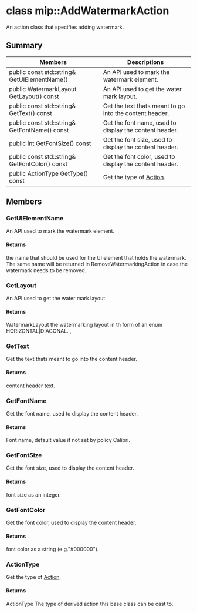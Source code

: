 # class mip::AddWatermarkAction 
An action class that specifies adding watermark.
  
## Summary
 Members                        | Descriptions                                
--------------------------------|---------------------------------------------
public const std::string& GetUIElementName()  |  An API used to mark the watermark element.
public WatermarkLayout GetLayout() const  |  An API used to get the water mark layout.
public const std::string& GetText() const  |  Get the text thats meant to go into the content header.
public const std::string& GetFontName() const  |  Get the font name, used to display the content header.
public int GetFontSize() const  |  Get the font size, used to display the content header.
public const std::string& GetFontColor() const  |  Get the font color, used to display the content header.
public ActionType GetType() const  |  Get the type of [Action](#classmip_1_1_action).
  
## Members
  
### GetUIElementName
An API used to mark the watermark element.
  
#### Returns
the name that should be used for the UI element that holds the watermark. The same name will be returned in RemoveWatermarkingAction in case the watermark needs to be removed.
  
### GetLayout
An API used to get the water mark layout.
  
#### Returns
WatermarkLayout the watermarking layout in th form of an enum HORIZONTAL|DIAGONAL. ,
  
### GetText
Get the text thats meant to go into the content header.
  
#### Returns
content header text.
  
### GetFontName
Get the font name, used to display the content header.
  
#### Returns
Font name, default value if not set by policy Calibri.
  
### GetFontSize
Get the font size, used to display the content header.
  
#### Returns
font size as an integer.
  
### GetFontColor
Get the font color, used to display the content header.
  
#### Returns
font color as a string (e.g."#000000").
  
### ActionType
Get the type of [Action](#classmip_1_1_action).
  
#### Returns
ActionType The type of derived action this base class can be cast to.